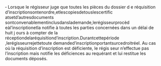 ‐ Lorsque le régisseur juge que toutes les pièces du dossier d e réquisition d’inscriptionsontenordre,etlescopiesdetouslescertific atsetd’autresdocuments sontconvenablementinclusdanslademande,lerégisseurprocèd eàl’inscriptionetla notifie à toutes les parties concernées dans un délai de huit j ours à compter de la réceptiondelaréquisitiond’inscription.Durantcettepériode ,lerégisseurrejettetoute demanded’inscriptionportantsurcedroitréel.
Au cas où la réquisition d’inscription est déficiente, le régis seur n’effectue pas l’inscription mais notifie les déficiences au requérant et lui restitue les documents déposés.